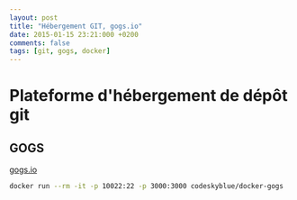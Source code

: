 ```yaml
---
layout: post
title: "Hébergement GIT, gogs.io"
date: 2015-01-15 23:21:000 +0200
comments: false
tags: [git, gogs, docker]
---
```



# Plateforme d'hébergement de dépôt git

## GOGS

[gogs.io](http://gogs.io/)

```bash
docker run --rm -it -p 10022:22 -p 3000:3000 codeskyblue/docker-gogs
```

